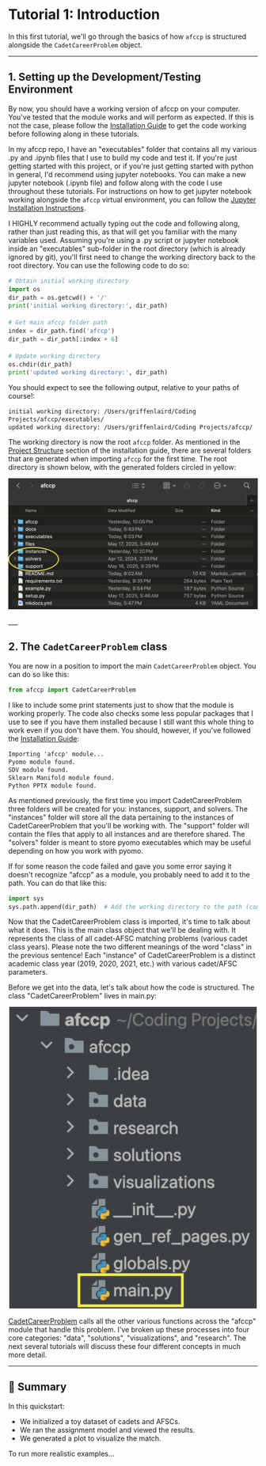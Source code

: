 # Tutorial 1: Introduction

In this first tutorial, we'll go through the basics of how `afccp` is structured alongside the `CadetCareerProblem`
object. 

---

## 1. Setting up the Development/Testing Environment

By now, you should have a working version of afccp on your computer. You've tested that the module works and will 
perform as expected. If this is not the case, please follow the 
[Installation Guide](../getting-started/installation.md) to get the code working before following along in these 
tutorials.

In my afccp repo, I have an "executables" folder that contains all my various .py and .ipynb files that I use to
build my code and test it. If you're just getting started with this project, or if you're just getting started with
python in general, I'd recommend using jupyter notebooks. You can make a new jupyter notebook (.ipynb file) and follow
along with the code I use throughout these tutorials. For instructions on how to get jupyter notebook working
alongside the `afccp` virtual environment, you can follow the 
[Jupyter Installation Instructions](../getting-started/installation.md).

I HIGHLY recommend actually typing out the code and following along, rather than just reading this, as that will 
get you familiar with the many variables used. Assuming you're using a .py script or jupyter notebook inside an 
"executables" sub-folder in the root directory (which is already ignored by git), you'll first need to change the 
working directory back to the root directory. You can use the following code to do so:

```python
# Obtain initial working directory
import os
dir_path = os.getcwd() + '/'
print('initial working directory:', dir_path)

# Get main afccp folder path
index = dir_path.find('afccp') 
dir_path = dir_path[:index + 6]

# Update working directory
os.chdir(dir_path)
print('updated working directory:', dir_path)
```

You should expect to see the following output, relative to your paths of course!:

```
initial working directory: /Users/griffenlaird/Coding Projects/afccp/executables/
updated working directory: /Users/griffenlaird/Coding Projects/afccp/
```

The working directory is now the root `afccp` folder. As mentioned in the 
[Project Structure](../getting-started/installation.md#6-project-structure) section of the installation guide, there are
several folders that are generated when importing `afccp` for the first time. The root directory is shown below, with
the generated folders circled in yellow:

<p align="center">
  <img src="/user-guide/images/pic1.png" width="700px">
</p>
___

## 2. The `CadetCareerProblem` class

You are now in a position to import the main `CadetCareerProblem` object. You can do so like this:

```python
from afccp import CadetCareerProblem
```

I like to include some print statements just to show that the module is working properly. The code
also checks some less popular packages that I use to see if you have them installed because 
I still want this whole thing to work even if you don't have them. You should, however, if you've followed
the [Installation Guide](../getting-started/installation):

```
Importing 'afccp' module...
Pyomo module found.
SDV module found.
Sklearn Manifold module found.
Python PPTX module found.
```

As mentioned previously, the first time you import CadetCareerProblem three folders will be created for 
you: instances, support, and solvers. The "instances" folder will store all the data pertaining to the 
instances of CadetCareerProblem that you'll be working with. The "support" folder will contain the files that 
apply to all instances and are therefore shared. The "solvers" folder is meant to store pyomo executables which may 
be useful depending on how you work with pyomo.

If for some reason the code failed and gave you some error saying it doesn't recognize "afccp" as a module, 
you probably need to add it to the path. You can do that like this:

```python
import sys
sys.path.append(dir_path)  # Add the working directory to the path (contains afccp)
```

Now that the CadetCareerProblem class is imported, it's time to talk about what it does. This is the main class object 
that we'll be dealing with. It represents the class of all cadet-AFSC matching problems 
(various cadet class years). Please note the two different meanings of the word "class" 
in the previous sentence! Each "instance" of CadetCareerProblem is a distinct academic 
class year (2019, 2020, 2021, etc.) with various cadet/AFSC parameters. 

Before we get into the data, let's talk about how the code is structured. 
The class "CadetCareerProblem" lives in main.py:
<p align="center">
  <img src="/user-guide/images/pic2.png" width="500px">
</p>

[CadetCareerProblem](../reference/main.md#cadetcareerproblem) calls all the other various functions across the "afccp" module that handle this problem. 
I've broken up these processes into four core categories: "data", "solutions", "visualizations", and "research". 
The next several tutorials will discuss these four different concepts in much more detail. 

---

## 📌 Summary

In this quickstart:
- We initialized a toy dataset of cadets and AFSCs.
- We ran the assignment model and viewed the results.
- We generated a plot to visualize the match.

To run more realistic examples...